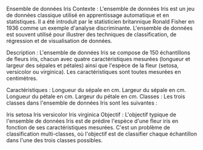 Ensemble de données Iris
Contexte :
L'ensemble de données Iris est un jeu de données classique utilisé en apprentissage automatique et en statistiques. Il a été introduit par le statisticien britannique Ronald Fisher en 1936 comme un exemple d'analyse discriminante. L'ensemble de données est souvent utilisé pour illustrer des techniques de classification, de régression et de visualisation de données.

Description :
L'ensemble de données Iris se compose de 150 échantillons de fleurs iris, chacun avec quatre caractéristiques mesurées (longueur et largeur des sépales et pétales) ainsi que l'espèce de la fleur (setosa, versicolor ou virginica). Les caractéristiques sont toutes mesurées en centimètres.

Caractéristiques :
Longueur du sépale en cm.
Largeur du sépale en cm.
Longueur du pétale en cm.
Largeur du pétale en cm.
Classes :
Les trois classes dans l'ensemble de données Iris sont les suivantes :

Iris setosa
Iris versicolor
Iris virginica
Objectif :
L'objectif typique de l'ensemble de données Iris est de prédire l'espèce d'une fleur iris en fonction de ses caractéristiques mesurées. C'est un problème de classification multi-classes, où l'objectif est de classifier chaque échantillon dans l'une des trois classes possibles.
